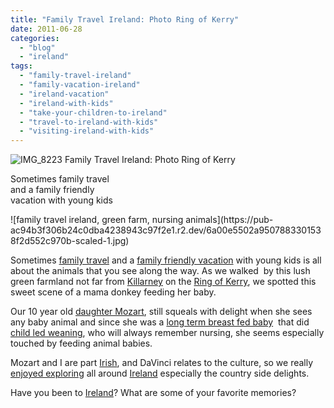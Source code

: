 ```yaml
---
title: "Family Travel Ireland: Photo Ring of Kerry"
date: 2011-06-28
categories: 
  - "blog"
  - "ireland"
tags: 
  - "family-travel-ireland"
  - "family-vacation-ireland"
  - "ireland-vacation"
  - "ireland-with-kids"
  - "take-your-children-to-ireland"
  - "travel-to-ireland-with-kids"
  - "visiting-ireland-with-kids"
---
```


![IMG_8223](https://pub-ac94b3f306b24c0dba4238943c97f2e1.r2.dev/6a00e5502a9507883301538f2d5470970b-scaled-1.jpg) Family Travel Ireland: Photo Ring of Kerry

Sometimes family travel  
and a family friendly  
vacation with young kids

<!--more--> ![family travel ireland, green farm, nursing animals](https://pub-ac94b3f306b24c0dba4238943c97f2e1.r2.dev/6a00e5502a9507883301538f2d552c970b-scaled-1.jpg)  
  
Sometimes [family travel](http://soultravelers3new.local/2009/04/how-to-travel-the-world-as-a-digital-nomad-family.html "family travel") and a [family friendly vacation](http://soultravelers3new.local/2010/09/8-reasons-for-a-family-world-trip-international-vacations-holidays-abroad-longterm-travel-rtw.html "family friendly vacation international") with young kids is all  about the animals that you see along the way. As we walked  by this lush green farmland not far from [Killarney](http://en.wikipedia.org/wiki/Killarney) on the [Ring of Kerry](http://en.wikipedia.org/wiki/Ring_of_Kerry), we spotted this sweet scene of a mama donkey feeding her baby.  
  
Our 10 year old [daughter Mozart](http://www.youtube.com/watch?v=wn9rDTZj-m4 "mozart around the world"), still squeals with delight when she sees any baby animal and since she was a [long term breast fed baby](http://crunchydomesticgoddess.com/2009/01/02/breastfeeding-until-age-3-4-or-5-more-common-than-you-think/ "long term breastfeeding")  that did [child led weaning](http://www.naturalchild.org/guest/norma_jane_bumgarner2.html "child led weaning"), who will always remember nursing, she seems especially touched by feeding animal babies.  
  
Mozart and I are part [Irish](http://soultravelers3new.local/2010/01/family-travel-photo-ireland-dingle-fusia-red-flower-green-landscape.html), and DaVinci relates to the culture, so we really [enjoyed exploring](http://soultravelers3new.local/2009/10/family-travel-photo-ireland-blarney-stone-castles-exploring-adventure-motorhome.html) all around [Ireland](http://soultravelers3new.local/2009/08/family-travel-photo-ireland-rock-of-cashel-st-pat.html) especially the country side delights.  
  
Have you been to [Ireland](http://soultravelers3new.local/2011/05/family-travel-ireland-photo-gaelic-colors.html "ireland vacation")? What are some of your favorite memories?
